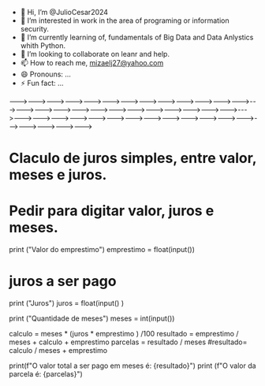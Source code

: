 - 👋 Hi, I’m @JulioCesar2024
- 👀 I’m interested in work in the area of programing or information security.
- 🌱 I’m currently learning of, fundamentals of Big Data and Data Anlystics whith Python.
- 💞️ I’m looking to collaborate on leanr and help.
- 📫 How to reach me, mizaelj27@yahoo.com
- 😄 Pronouns: ...
- ⚡ Fun fact: ...

<!---
JulioCesar2024/JulioCesar2024 is a ✨ special ✨ repository because its `README.md` (this file) appears on your GitHub profile.
You can click the Preview link to take a look at your changes.
--->--->--->--->--->--->--->--->--->--->--->--->--->--->--->--->--->--->--->--->--->--->--->--->--->--->--->--->--->--->--->--->--->--->--->--->--->--->--->--->--->--->--->--->--->--->
# Claculo de juros simples, entre valor, meses e juros.
# Pedir para digitar valor, juros e meses.

print ("Valor do emprestimo")
emprestimo = float(input())
 
# juros a ser pago
print ("Juros")
juros = float(input() )

print ("Quantidade de meses")
meses = int(input())

calculo = meses * (juros * emprestimo ) /100
resultado = emprestimo / meses + calculo + emprestimo
parcelas = resultado / meses
#resultado= calculo / meses + emprestimo

print(f"O valor total a ser pago em meses é: {resultado}")
print (f"O valor da parcela é: {parcelas}")


